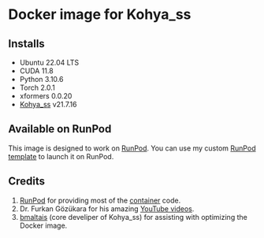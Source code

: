 # Docker image for Kohya_ss

## Installs

* Ubuntu 22.04 LTS
* CUDA 11.8
* Python 3.10.6
* Torch 2.0.1
* xformers 0.0.20
* [Kohya_ss](https://github.com/bmaltais/kohya_ss) v21.7.16

## Available on RunPod

This image is designed to work on [RunPod](https://runpod.io?ref=w18gds2n).
You can use my custom [RunPod template](
https://runpod.io/gsc?template=51q837fywe&ref=w18gds2n)
to launch it on RunPod.

## Credits

1. [RunPod](https://runpod.io?ref=w18gds2n) for providing most
   of the [container](https://github.com/runpod/containers) code.
2. Dr. Furkan Gözükara for his amazing
   [YouTube videos](https://www.youtube.com/@SECourses/videos]).
3. [bmaltais](https://github.com/bmaltais) (core develiper of Kohya_ss)
   for assisting with optimizing the Docker image.